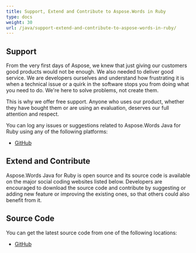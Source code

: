 ```yaml
---
title: Support, Extend and Contribute to Aspose.Words in Ruby
type: docs
weight: 30
url: /java/support-extend-and-contribute-to-aspose-words-in-ruby/
---
```


## **Support**

From the very first days of Aspose, we knew that just giving our customers good products would not be enough. We also needed to deliver good service. We are developers ourselves and understand how frustrating it is when a technical issue or a quirk in the software stops you from doing what you need to do. We're here to solve problems, not create them.

This is why we offer free support. Anyone who uses our product, whether they have bought them or are using an evaluation, deserves our full attention and respect.

You can log any issues or suggestions related to Aspose.Words Java for Ruby using any of the following platforms:

- [GitHub](https://github.com/aspose-words/Aspose.Words-for-Java/issues)

## **Extend and Contribute**

Aspose.Words Java for Ruby is open source and its source code is available on the major social coding websites listed below. Developers are encouraged to download the source code and contribute by suggesting or adding new feature or improving the existing ones, so that others could also benefit from it.

## **Source Code**

You can get the latest source code from one of the following locations:

- [GitHub](https://github.com/aspose-words/Aspose.Words-for-Java/tree/master/Plugins/Aspose_Words_Java_for_Ruby)
